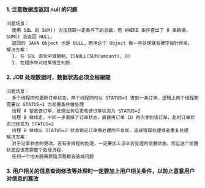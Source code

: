 #### 1. 注意数据库返回 null 的问题
```
问题场景：
  使用 SQL 的 SUM() 方法获取一定条件下的总数，若 WHERE 条件查出了 0 条数据，SUM() 会返回 NULL，
  返回的 JAVA Object 也是 NULL，若用这个 Object 做一些处理就会报空指针异常。
解决方案：
  1. 在 SQL 语句中做限制，ISNULL(SUM(amount), 0)
  2. 在程序中对结果做空判断
```
#### 2. JOB 处理数据时，数据状态必须全程跟随
```
问题场景：
  多个线程同时更新订单状态，两个线程同时以 STATUS=1 查到一条订单，逻辑上两个线程都需要以 STATUS=1 为前置条件做处理
  线程 A 锁定该订单，处理业务后更改该订单状态为 STATUS=2
  线程 B 继续走，中间一步丢掉了订单状态，直接用订单 ID 再次拿到该订单，此时订单状态已经变为 STATUS=2
  线程 B 继续以 STATUS=2 状态锁定订单做处理而不自知，造成错误处理或者重复处理
解决方案：
  对于记录状态的更改，若有多线程的处理，一定要加上该业务处理的前置状态，而且这个前置状态应该贯穿整个处理流程，
  任何一个地方脱离原始流程都会造成问题
```
#### 3. 用户相关的信息查询修改等处理时一定要加上用户相关条件，以防止恶意用户对信息的篡改

